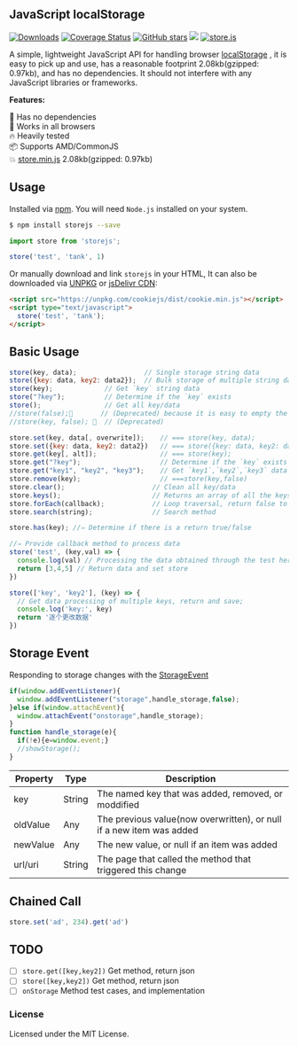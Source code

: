 JavaScript localStorage
---

[![Downloads](https://img.shields.io/npm/dm/storejs.svg?style=flat)](https://www.npmjs.com/package/storejs)
[![Coverage Status](https://coveralls.io/repos/github/jaywcjlove/store.js/badge.svg?branch=master)](https://coveralls.io/github/jaywcjlove/store.js?branch=master) [![GitHub stars](https://img.shields.io/github/stars/jaywcjlove/store.js.svg)](https://github.com/jaywcjlove/store.js/stargazers) [![](https://img.shields.io/github/release/jaywcjlove/store.js.svg)](https://github.com/jaywcjlove/store.js/releases) [![store.js](https://jaywcjlove.github.io/sb/lang/chinese.svg)](./README-zh.md)

A simple, lightweight JavaScript API for handling browser [localStorage](https://developer.mozilla.org/en-US/docs/Web/API/Window/localStorage)
, it is easy to pick up and use, has a reasonable footprint 2.08kb(gzipped: 0.97kb), and has no dependencies. It should not interfere with any JavaScript libraries or frameworks.

**Features:**

🚀 Has no dependencies  
🌱 Works in all browsers  
🔥 Heavily tested  
📦 Supports AMD/CommonJS  
💥 [store.min.js](dist/store.min.js) 2.08kb(gzipped: 0.97kb)  

## Usage

Installed via [npm](https://www.npmjs.com/package/storejs). You will need `Node.js` installed on your system.

```bash
$ npm install storejs --save
```

```js
import store from 'storejs';

store('test', 'tank', 1)
```

Or manually download and link `storejs` in your HTML, It can also be downloaded via [UNPKG](https://unpkg.com/storejs/dist/) or [jsDelivr CDN](https://www.jsdelivr.com/package/npm/storejs):

```html
<script src="https://unpkg.com/cookiejs/dist/cookie.min.js"></script>
<script type="text/javascript">
  store('test', 'tank');
</script>
```

## Basic Usage

```js
store(key, data);                 // Single storage string data
store({key: data, key2: data2});  // Bulk storage of multiple string data
store(key);             // Get `key` string data
store("?key");          // Determine if the `key` exists
store();                // Get all key/data
//store(false);🔫       // (Deprecated) because it is easy to empty the storage because of a null value or an error
//store(key, false); 🔫  // (Deprecated)

store.set(key, data[, overwrite]);    // === store(key, data);
store.set({key: data, key2: data2})   // === store({key: data, key2: data});
store.get(key[, alt]);                // === store(key);
store.get("?key");                    // Determine if the `key` exists
store.get("key1", "key2", "key3");    // Get `key1`,`key2`,`key3` data
store.remove(key);                    // ===store(key,false)
store.clear();                      // Clean all key/data
store.keys();                       // Returns an array of all the keys
store.forEach(callback);            // Loop traversal, return false to end traversal
store.search(string);               // Search method

store.has(key); //⇒ Determine if there is a return true/false

//⇒ Provide callback method to process data
store('test', (key,val) => {
  console.log(val) // Processing the data obtained through the test here
  return [3,4,5] // Return data and set store
})

store(['key', 'key2'], (key) => {
  // Get data processing of multiple keys, return and save;
  console.log('key:', key)
  return '逐个更改数据'
})
```

## Storage Event

Responding to storage changes with the [StorageEvent](https://developer.mozilla.org/en-US/docs/Web/API/Web_Storage_API/Using_the_Web_Storage_API#Responding_to_storage_changes_with_the_StorageEvent)

```js
if(window.addEventListener){
  window.addEventListener("storage",handle_storage,false);
}else if(window.attachEvent){
  window.attachEvent("onstorage",handle_storage);
}
function handle_storage(e){
  if(!e){e=window.event;}
  //showStorage();
}
```

| Property | Type | Description |
| ----- | ----- | ----- |
| key | String | The named key that was added, removed, or moddified |
| oldValue | Any | The previous value(now overwritten), or null if a new item was added |
| newValue | Any | The new value, or null if an item was added |
| url/uri | String | The page that called the method that triggered this change |

## Chained Call

```js
store.set('ad', 234).get('ad')
```

## TODO

- [ ] `store.get([key,key2])` Get method, return json
- [ ] `store([key,key2])` Get method, return json
- [ ] `onStorage` Method test cases, and implementation

### License

Licensed under the MIT License.

